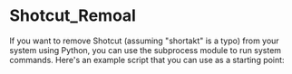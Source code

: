 # Shotcut_Remoal
If you want to remove Shotcut (assuming "shortakt" is a typo) from your system using Python, you can use the subprocess module to run system commands. Here's an example script that you can use as a starting point:
